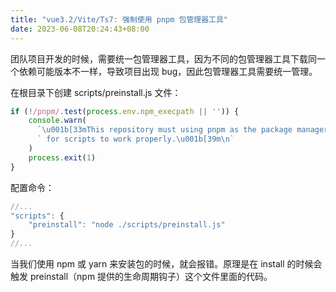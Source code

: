 ```yaml
---
title: "vue3.2/Vite/Ts7: 强制使用 pnpm 包管理器工具"
date: 2023-06-08T20:24:43+08:00
---
```


团队项目开发的时候，需要统一包管理器工具，因为不同的包管理器工具下载同一个依赖可能版本不一样，导致项目出现 bug，因此包管理器工具需要统一管理。

在根目录下创建 scripts/preinstall.js 文件：

```js
if (!/pnpm/.test(process.env.npm_execpath || '')) {
	console.warn(
      `\u001b[33mThis repository must using pnpm as the package manager ` +
      ` for scripts to work properly.\u001b[39m\n`
	)
	process.exit(1)
}
```

配置命令：

```js
//...
"scripts": {
	"preinstall": "node ./scripts/preinstall.js"
}
//...
```

当我们使用 npm 或 yarn 来安装包的时候，就会报错。原理是在 install 的时候会触发 preinstall（npm 提供的生命周期钩子）这个文件里面的代码。
